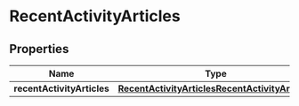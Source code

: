# RecentActivityArticles

## Properties
Name | Type | Description | Notes
------------ | ------------- | ------------- | -------------
**recentActivityArticles** | [**RecentActivityArticlesRecentActivityArticles**](RecentActivityArticlesRecentActivityArticles.md) |  |  [optional]
